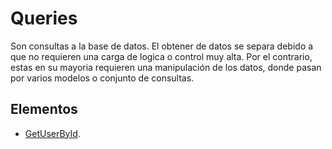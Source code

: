# Queries

Son consultas a la base de datos. El obtener de datos se separa debido a que no requieren una carga de logica o control muy alta. Por el contrario, estas en su mayoria requieren una manipulación de los datos, donde pasan por varios modelos o conjunto de consultas.

## Elementos

- [GetUserById](getUserById.md).
